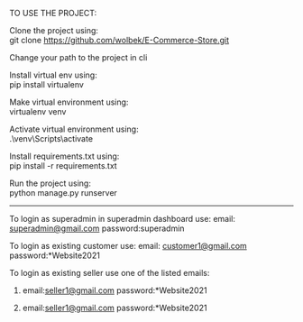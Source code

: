 TO USE THE PROJECT:

Clone the project using:  
git clone https://github.com/wolbek/E-Commerce-Store.git  

Change your path to the project in cli

Install virtual env using:  
pip install virtualenv  

Make virtual environment using:  
virtualenv venv  

Activate virtual environment using:  
.\venv\Scripts\activate  

Install requirements.txt using:  
pip install -r requirements.txt  

Run the project using:  
python manage.py runserver  

------------------------------------------------------------

To login as superadmin in superadmin dashboard use:
email: superadmin@gmail.com
password:superadmin

To login as existing customer use:
email: customer1@gmail.com
password:*Website2021

To login as existing seller use one of the listed emails:
1)  email:seller1@gmail.com
    password:*Website2021

2)  email:seller1@gmail.com
    password:*Website2021

